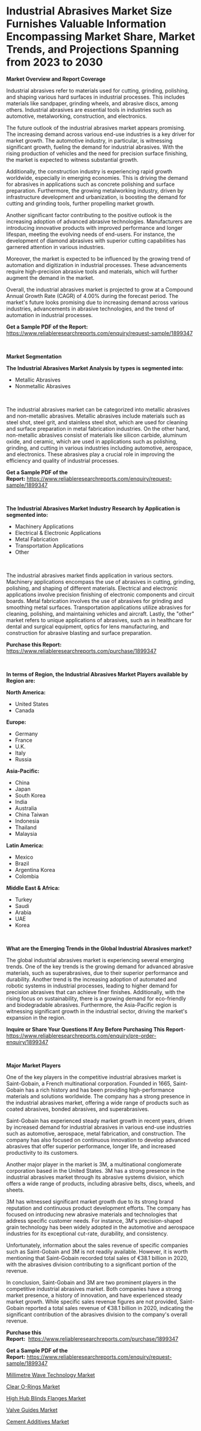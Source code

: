 <p><h1>Industrial Abrasives Market Size Furnishes Valuable Information Encompassing Market Share, Market Trends, and Projections Spanning from 2023 to 2030</h1></p><p><strong>Market Overview and Report Coverage</strong></p>
<p><p>Industrial abrasives refer to materials used for cutting, grinding, polishing, and shaping various hard surfaces in industrial processes. This includes materials like sandpaper, grinding wheels, and abrasive discs, among others. Industrial abrasives are essential tools in industries such as automotive, metalworking, construction, and electronics.</p><p>The future outlook of the industrial abrasives market appears promising. The increasing demand across various end-use industries is a key driver for market growth. The automotive industry, in particular, is witnessing significant growth, fueling the demand for industrial abrasives. With the rising production of vehicles and the need for precision surface finishing, the market is expected to witness substantial growth.</p><p>Additionally, the construction industry is experiencing rapid growth worldwide, especially in emerging economies. This is driving the demand for abrasives in applications such as concrete polishing and surface preparation. Furthermore, the growing metalworking industry, driven by infrastructure development and urbanization, is boosting the demand for cutting and grinding tools, further propelling market growth.</p><p>Another significant factor contributing to the positive outlook is the increasing adoption of advanced abrasive technologies. Manufacturers are introducing innovative products with improved performance and longer lifespan, meeting the evolving needs of end-users. For instance, the development of diamond abrasives with superior cutting capabilities has garnered attention in various industries.</p><p>Moreover, the market is expected to be influenced by the growing trend of automation and digitization in industrial processes. These advancements require high-precision abrasive tools and materials, which will further augment the demand in the market.</p><p>Overall, the industrial abrasives market is projected to grow at a Compound Annual Growth Rate (CAGR) of 4.00% during the forecast period. The market's future looks promising due to increasing demand across various industries, advancements in abrasive technologies, and the trend of automation in industrial processes.</p></p>
<p><strong>Get a Sample PDF of the Report:</strong> <a href="https://www.reliableresearchreports.com/enquiry/request-sample/1899347">https://www.reliableresearchreports.com/enquiry/request-sample/1899347</a></p>
<p>&nbsp;</p>
<p><strong>Market Segmentation</strong></p>
<p><strong>The Industrial Abrasives Market Analysis by types is segmented into:</strong></p>
<p><ul><li>Metallic Abrasives</li><li>Nonmetallic Abrasives</li></ul></p>
<p>&nbsp;</p>
<p><p>The industrial abrasives market can be categorized into metallic abrasives and non-metallic abrasives. Metallic abrasives include materials such as steel shot, steel grit, and stainless steel shot, which are used for cleaning and surface preparation in metal fabrication industries. On the other hand, non-metallic abrasives consist of materials like silicon carbide, aluminum oxide, and ceramic, which are used in applications such as polishing, grinding, and cutting in various industries including automotive, aerospace, and electronics. These abrasives play a crucial role in improving the efficiency and quality of industrial processes.</p></p>
<p><strong>Get a Sample PDF of the Report:</strong>&nbsp;<a href="https://www.reliableresearchreports.com/enquiry/request-sample/1899347">https://www.reliableresearchreports.com/enquiry/request-sample/1899347</a></p>
<p>&nbsp;</p>
<p><strong>The Industrial Abrasives Market Industry Research by Application is segmented into:</strong></p>
<p><ul><li>Machinery Applications</li><li>Electrical & Electronic Applications</li><li>Metal Fabrication</li><li>Transportation Applications</li><li>Other</li></ul></p>
<p>&nbsp;</p>
<p><p>The industrial abrasives market finds application in various sectors. Machinery applications encompass the use of abrasives in cutting, grinding, polishing, and shaping of different materials. Electrical and electronic applications involve precision finishing of electronic components and circuit boards. Metal fabrication involves the use of abrasives for grinding and smoothing metal surfaces. Transportation applications utilize abrasives for cleaning, polishing, and maintaining vehicles and aircraft. Lastly, the "other" market refers to unique applications of abrasives, such as in healthcare for dental and surgical equipment, optics for lens manufacturing, and construction for abrasive blasting and surface preparation.</p></p>
<p><strong>Purchase this Report:</strong>&nbsp; <a href="https://www.reliableresearchreports.com/purchase/1899347">https://www.reliableresearchreports.com/purchase/1899347</a></p>
<p>&nbsp;</p>
<p><strong>In terms of Region, the Industrial Abrasives Market Players available by Region are:</strong></p>
<p>
    <p> <strong> North America: </strong>
        <ul>
            <li>United States</li>
            <li>Canada</li>
        </ul>
        </p> 
    <p> <strong> Europe: </strong>
        <ul>
            <li>Germany</li>
            <li>France</li>
            <li>U.K.</li>
            <li>Italy</li>
            <li>Russia</li>
        </ul>
        </p> 
    <p> <strong> Asia-Pacific: </strong>
        <ul>
            <li>China</li>
            <li>Japan</li>
            <li>South Korea</li>
            <li>India</li>
            <li>Australia</li>
            <li>China Taiwan</li>
            <li>Indonesia</li>
            <li>Thailand</li>
            <li>Malaysia</li>
        </ul>
        </p> 
    <p> <strong> Latin America: </strong>
        <ul>
            <li>Mexico</li>
            <li>Brazil</li>
            <li>Argentina Korea</li>
            <li>Colombia</li>
        </ul>
        </p> 
    <p> <strong> Middle East & Africa: </strong>
        <ul>
            <li>Turkey</li>
            <li>Saudi</li>
            <li>Arabia</li>
            <li>UAE</li>
            <li>Korea</li>
        </ul>
    </p>
    </p>
<p>&nbsp;</p>
<p><strong>What are the Emerging Trends in the Global Industrial Abrasives market?</strong></p>
<p><p>The global industrial abrasives market is experiencing several emerging trends. One of the key trends is the growing demand for advanced abrasive materials, such as superabrasives, due to their superior performance and durability. Another trend is the increasing adoption of automated and robotic systems in industrial processes, leading to higher demand for precision abrasives that can achieve finer finishes. Additionally, with the rising focus on sustainability, there is a growing demand for eco-friendly and biodegradable abrasives. Furthermore, the Asia-Pacific region is witnessing significant growth in the industrial sector, driving the market's expansion in the region.</p></p>
<p><strong>Inquire or Share Your Questions If Any Before Purchasing This Report</strong>- <a href="https://www.reliableresearchreports.com/enquiry/pre-order-enquiry/1899347">https://www.reliableresearchreports.com/enquiry/pre-order-enquiry/1899347</a></p>
<p>&nbsp;</p>
<p><strong>Major Market Players</strong></p>
<p><p>One of the key players in the competitive industrial abrasives market is Saint-Gobain, a French multinational corporation. Founded in 1665, Saint-Gobain has a rich history and has been providing high-performance materials and solutions worldwide. The company has a strong presence in the industrial abrasives market, offering a wide range of products such as coated abrasives, bonded abrasives, and superabrasives.</p><p>Saint-Gobain has experienced steady market growth in recent years, driven by increased demand for industrial abrasives in various end-use industries such as automotive, aerospace, metal fabrication, and construction. The company has also focused on continuous innovation to develop advanced abrasives that offer superior performance, longer life, and increased productivity to its customers.</p><p>Another major player in the market is 3M, a multinational conglomerate corporation based in the United States. 3M has a strong presence in the industrial abrasives market through its abrasive systems division, which offers a wide range of products, including abrasive belts, discs, wheels, and sheets.</p><p>3M has witnessed significant market growth due to its strong brand reputation and continuous product development efforts. The company has focused on introducing new abrasive materials and technologies that address specific customer needs. For instance, 3M's precision-shaped grain technology has been widely adopted in the automotive and aerospace industries for its exceptional cut-rate, durability, and consistency.</p><p>Unfortunately, information about the sales revenue of specific companies such as Saint-Gobain and 3M is not readily available. However, it is worth mentioning that Saint-Gobain recorded total sales of €38.1 billion in 2020, with the abrasives division contributing to a significant portion of the revenue.</p><p>In conclusion, Saint-Gobain and 3M are two prominent players in the competitive industrial abrasives market. Both companies have a strong market presence, a history of innovation, and have experienced steady market growth. While specific sales revenue figures are not provided, Saint-Gobain reported a total sales revenue of €38.1 billion in 2020, indicating the significant contribution of the abrasives division to the company's overall revenue.</p></p>
<p><strong>Purchase this Report:</strong>&nbsp;&nbsp;<a href="https://www.reliableresearchreports.com/purchase/1899347">https://www.reliableresearchreports.com/purchase/1899347</a></p>
<p></p>
<p><strong>Get a Sample PDF of the Report:</strong>&nbsp;<a href="https://www.reliableresearchreports.com/enquiry/request-sample/1899347">https://www.reliableresearchreports.com/enquiry/request-sample/1899347</a></p>
<p><p><a href="https://medium.com/@dexterhayes2023/millimetre-wave-technology-market-size-market-outlook-and-market-forecast-2023-to-2030-42acaa980599">Millimetre Wave Technology Market</a></p><p><a href="https://www.linkedin.com/pulse/clear-o-rings-market-research-report-unlocks-analysis-financial-rzdnc/">Clear O-Rings Market</a></p><p><a href="https://www.linkedin.com/pulse/high-hub-blinds-flanges-market-research-report-unlocks-analysis-5c0ac/">High Hub Blinds Flanges Market</a></p><p><a href="https://medium.com/@alaynagrant2023/valve-guides-market-trends-and-market-analysis-forecasted-for-period-2023-2030-e56f8e719917">Valve Guides Market</a></p><p><a href="https://github.com/gulaimolin/Market-Research-Report-List-1/blob/main/cement-additives-market.md">Cement Additives Market</a></p></p>